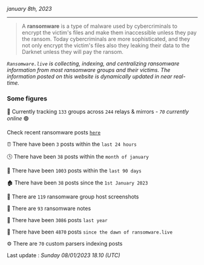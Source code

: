 _january 8th, 2023_

---

> A **ransomware** is a type of malware used by cybercriminals to encrypt the victim's files and make them inaccessible unless they pay the ransom. Today cybercriminals are more sophisticated, and they not only encrypt the victim's files also they leaking their data to the Darknet unless they will pay the ransom.


_`Ransomware.live` is collecting, indexing, and centralizing ransomware information from most ransomware groups and their victims. The information posted on this website is dynamically updated in near real-time._

### Some figures 

🔎 Currently tracking `133` groups across `244` relays & mirrors - _`70` currently online_ 🟢

Check recent ransomware posts [`here`](recentposts.md)


⏰ There have been `3` posts within the `last 24 hours`

🕓 There have been `38` posts within the `month of january`

📅 There have been `1003` posts within the `last 90 days`

🏚 There have been `38` posts since the `1st January 2023`

📸 There are `119` ransomware group host screenshots

📝 There are `93` ransomware notes

🚀 There have been `3086` posts `last year`

🐣 There have been `4870` posts `since the dawn of ransomware.live`

⚙️ There are `70` custom parsers indexing posts



Last update : _Sunday 08/01/2023 18.10 (UTC)_

